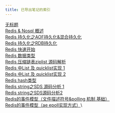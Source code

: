 ```yaml
---
title: 已导出笔记的索引
---
```


[无标题](%E6%97%A0%E6%A0%87%E9%A2%98.html)\
[Redis & Nosql 概述](Redis%20&%20Nosql%20%E6%A6%82%E8%BF%B0.html)\
[Redis
持久化之AOF持久化&混合持久化](Redis%20%E6%8C%81%E4%B9%85%E5%8C%96%E4%B9%8BAOF%E6%8C%81%E4%B9%85%E5%8C%96&%E6%B7%B7%E5%90%88%E6%8C%81%E4%B9%85%E5%8C%96.html)\
[Redis
持久化之RDB持久化](Redis%20%E6%8C%81%E4%B9%85%E5%8C%96%E4%B9%8BRDB%E6%8C%81%E4%B9%85%E5%8C%96.html)\
[Redis 快速开始](Redis%20%E5%BF%AB%E9%80%9F%E5%BC%80%E5%A7%8B.html)\
[Redis 数据类型](Redis%20%E6%95%B0%E6%8D%AE%E7%B1%BB%E5%9E%8B.html)\
[Redis 压缩链表ziplist
源码解析](Redis%20%E5%8E%8B%E7%BC%A9%E9%93%BE%E8%A1%A8ziplist%20%E6%BA%90%E7%A0%81%E8%A7%A3%E6%9E%90.html)\
[Redis 中List 及 quicklist实现
1](Redis%20%E4%B8%ADList%20%E5%8F%8A%20quicklist%E5%AE%9E%E7%8E%B0%201.html)\
[Redis 中List 及 quicklist实现
2](Redis%20%E4%B8%ADList%20%E5%8F%8A%20quicklist%E5%AE%9E%E7%8E%B0%202.html)\
[Redis hash类型](Redis%20hash%E7%B1%BB%E5%9E%8B.html)\
[Redis string之SDS 源码分析
1](Redis%20string%E4%B9%8BSDS%20%E6%BA%90%E7%A0%81%E5%88%86%E6%9E%90%201.html)\
[Redis
string之SDS源码分析2](Redis%20string%E4%B9%8BSDS%E6%BA%90%E7%A0%81%E5%88%86%E6%9E%902.html)\
[Redis的事件模型（文件描述符号&polling 机制
基础）](Redis%E7%9A%84%E4%BA%8B%E4%BB%B6%E6%A8%A1%E5%9E%8B%EF%BC%88%E6%96%87%E4%BB%B6%E6%8F%8F%E8%BF%B0%E7%AC%A6%E5%8F%B7&polling%20%E6%9C%BA%E5%88%B6%20%E5%9F%BA%E7%A1%80%EF%BC%89.html)\
[Redis的事件模型（ae
epoll实现方式）](Redis%E7%9A%84%E4%BA%8B%E4%BB%B6%E6%A8%A1%E5%9E%8B%EF%BC%88ae%20epoll%E5%AE%9E%E7%8E%B0%E6%96%B9%E5%BC%8F%EF%BC%89.html)\
